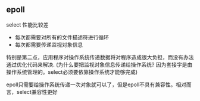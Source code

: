 epoll
---

select 性能比较差
* 每次都需要对所有的文件描述符进行循环
* 每次都需要传递监视对象信息

特别是第二点，应用程序对操作系统传递数据将对程序造成很大负担，而没有办法通过优化代码来解决.
(为什么要把监视对象信息传递给操作系统? 因为套接字是由操作系统管理的。select必须要依靠操作系统才能够完成)

epoll只需要给操作系统传递一次对象就可以了，但是epoll不具有兼容性。相对而言，select兼容性更好
